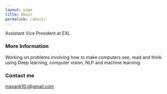 ```yaml
---
layout: page
title: About
permalink: /about/
---
```


Assistant Vice President at EXL

### More Information

Working on problems involving how to make computers see, read and think using Deep learning,
computer vision, NLP and machine learning. 


### Contact me

[mayank10.j@gmail.com](mailto:mayank10.j@gmail.com)